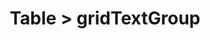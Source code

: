 ---
title: Table > gridTextGroup
redirect_to: "/releases/v6.0.1/developers/obo_nodes/grid_text_group"
---